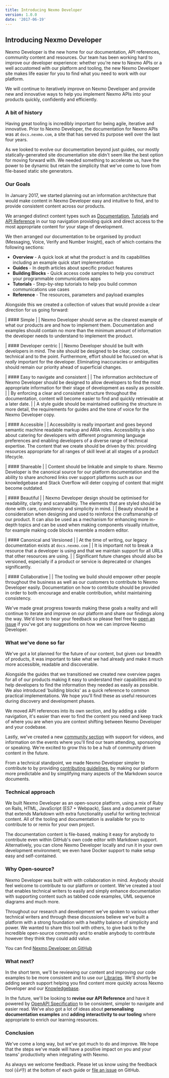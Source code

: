 ```yaml
---
title: Introducing Nexmo Developer
version: 1.0.0
date: '2017-06-19'
---
```


## Introducing Nexmo Developer

Nexmo Developer is the new home for our documentation, API references, community content and resources. Our team has been working hard to improve our developer experience: whether you're new to Nexmo APIs or a well accustomed with our platform and tooling, the new Nexmo Developer site makes life easier for you to find what you need to work with our platform.

We will continue to iteratively improve on Nexmo Developer and provide new and innovative ways to help you implement Nexmo APIs into your products quickly, confidently and efficiently.

### A bit of history

Having great tooling is incredibly important for being agile, iterative and innovative. Prior to Nexmo Developer, the documentation for Nexmo APIs was at `docs.nexmo.com`, a site that has served its purpose well over the last four years.

As we looked to evolve our documentation beyond just guides, our mostly statically-generated site documentation site didn't seem like the best option for moving forward with. We needed something to accelerate us, have the power to be dynamic but retain the simplicity that we've come to love from file-based static site generators.

### Our Goals

In January 2017, we started planning out an information architecture that would make content in Nexmo Developer easy and intuitive to find, and to provide consistent content across our products.

We arranged distinct content types such as [Documentation](/documentation), [Tutorials](/tutorials) and [API Reference](/api) in our top navigation providing quick and direct access to the most appropriate content for your stage of development.

We then arranged our documentation to be organised by product (Messaging, Voice, Verify and Number Insight), each of which contains the following sections:

- **Overview** - A quick look at what the product is and its capabilities including an example quick start implementation
- **Guides** - In depth articles about specific product features
- **Building Blocks** - Quick access code samples to help you construct your programmable communications apps
- **Tutorials** - Step-by-step tutorials to help you build common communications use cases
- **Reference** - The resources, parameters and payload examples

Alongside this we created a collection of values that would provide a clear direction for us going forward:

| #### Simple
|
| Nexmo Developer should serve as the clearest example of what our products are and how to implement them. Documentation and examples should contain no more than the minimum amount of information the developer needs to understand to implement the product.

| #### Developer centric
|
| Nexmo Developer should be built with developers in mind. The site should be designed to be clear, concise, technical and to the point. Furthermore, effort should be focused on what is *really* important for the developer. Eliminating inaccuracies or ambiguities should remain our priority ahead of superficial changes.

| #### Easy to navigate and consistent
|
| The information architecture of Nexmo Developer should be designed to allow developers to find the most appropriate information for their stage of development as easily as possible.
|
| By enforcing a clear and consistent structure throughout the documentation, content will become easier to find and quickly retrievable at a later date.
|
| A style guide should be maintained outlining the structure in more detail, the requirements for guides and the tone of voice for the Nexmo Developer copy.

| #### Accessible
|
| Accessibility is really important and goes beyond semantic machine readable markup and ARIA roles. Accessibility is also about catering for developers with different programming language preferences and enabling developers of a diverse range of technical expertise. The content that we create should be driven by this: providing resources appropriate for all ranges of skill level at all stages of a product lifecycle.

| #### Shareable
|
| Content should be linkable and simple to share. Nexmo Developer is the canonical source for our platform documentation and the ability to share anchored links over support platforms such as our knowledgebase and Stack Overflow will deter copying of content that might become outdated.

| #### Beautiful
|
| Nexmo Developer design should be optimised for readability, clarity and scannability. The elements that are styled should be done with care, consistency and simplicity in mind.
|
| Beauty should be a consideration when designing and used to reinforce the craftsmanship of our product. It can also be used as a mechanism for enhancing more in-depth topics and can be used when making components visually intuitive, for example making code blocks resemble a modern editor.

| #### Canonical and Versioned
|
| At the time of writing, our legacy documentation exists at `docs.nexmo.com`
|
| It is important not to break a resource that a developer is using and that we maintain support for all URLs that other resources are using.
|
| Significant future changes should also be versioned, especially if a product or service is deprecated or changes significantly.

| #### Collaborative
|
| The tooling we build should empower other people throughout the business as well as our customers to contribute to Nexmo Developer easily. Documentation on how to contribute should be provided in order to both encourage and enable contribution, whilst maintaining consistency.

We've made great progress towards making these goals a reality and will continue to iterate and improve on our platform and share our findings along the way. We'd love to hear your feedback so please feel free to [open an issue](https://github.com/nexmo/nexmo-developer/issues/new) if you've got any suggestions on how we can improve Nexmo Developer.

### What we've done so far

We've got a lot planned for the future of our content, but given our breadth of products, it was important to take what we had already and make it much more accessible, readable and discoverable.

Alongside the guides that we transitioned we created new overview pages for all of our products making it easy to understand their capabilities and to help developers to find the information they needed as easily as possible. We also introduced 'building blocks' as a quick reference to common practical implementations. We hope you'll find these as useful resources during discovery and development phases.

We moved API references into its own section, and by adding a side navigation, it's easier than ever to find the content you need and keep track of where you are when you are context shifting between Nexmo Developer and your codebase.

Lastly, we've created a new [community section](/community) with support for videos, and information on the events where you'll find our team attending, sponsoring or speaking. We're excited to grow this to be a hub of community driven content in the future.

From a technical standpoint, we made Nexmo Developer simpler to contribute to by providing [contributing guidelines](/contribute), by making our platform more predictable and by simplifying many aspects of the Markdown source documents.

### Technical approach

We built Nexmo Developer as an open-source platform, using a mix of Ruby on Rails, HTML, JavaScript (ES7 + Webpack), Sass and a document parser that extends Markdown with extra functionality useful for writing technical content. All of the tooling and documentation is available for you to contribute to or remix for your own project.

The documentation content is file-based, making it easy for anybody to contribute even within GitHub's own code editor with Markdown support. Alternatively, you can clone Nexmo Developer locally and run it in your own development environment; we even have Docker support to make setup easy and self-contained.

### Why Open-source?

Nexmo Developer was built with with collaboration in mind. Anybody should feel welcome  to contribute to our platform or content. We've created a tool that enables technical writers to easily and simply enhance documentation with supporting content such as tabbed code examples, UML sequence diagrams and much more.

Throughout our research and development we've spoken to various other technical writers and through these discussions believe we've built a platform with a strong foundation with a healthy balance of simplicity and power. We wanted to share this tool with others, to give back to the incredible open-source community and to enable anybody to contribute however they think they could add value.

You can find [Nexmo Developer on GitHub](https://github.com/nexmo/nexmo-developer)

### What next?

In the short term, we'll be reviewing our content and improving our code examples to be more consistent and to use our [Libraries](/tools). We'll shortly be adding search support helping you find content more quickly across Nexmo Developer and our [Knowledgebase](https://help.nexmo.com).

In the future, we'll be looking to **revise our API Reference** and have it powered by [OpenAPI Specification](https://github.com/OAI/OpenAPI-Specification) to be consistent, simpler to navigate and easier read. We've also got a lot of ideas about **personalising documentation examples** and **adding interactivity to our tooling** where appropriate to enrich our learning resources.

### Conclusion

We've come a long way, but we've got much to do and improve. We hope that the steps we've made will have a positive impact on you and your teams' productivity when integrating with Nexmo.

As always we welcome feedback. Please let us know using the feedback tool (👍👎) at the bottom of each guide or [file an issue](https://github.com/Nexmo/nexmo-developer/issues/new) on GitHub.
